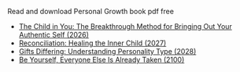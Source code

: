 Read and download Personal Growth book pdf free
- [The Child in You: The Breakthrough Method for Bringing Out Your Authentic Self (2026)](https://lit2talks.com/the-child-in-you-the-breakthrough-method-for-bringing-out-your-authentic-self-2026)
- [Reconciliation: Healing the Inner Child (2027)](https://lit2talks.com/reconciliation-healing-the-inner-child-2027)
- [Gifts Differing: Understanding Personality Type (2028)](https://lit2talks.com/gifts-differing-understanding-personality-type-pdf-2028)
- [Be Yourself, Everyone Else Is Already Taken (2100)](https://lit2talks.com/be-yourself-everyone-else-is-already-taken-pdf-2100)
